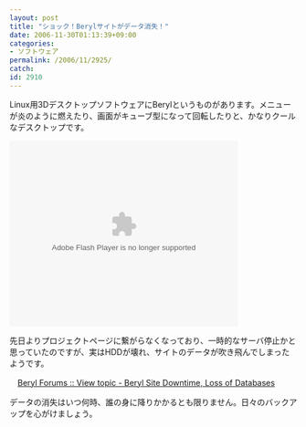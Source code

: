 ```yaml
---
layout: post
title: "ショック！Berylサイトがデータ消失！"
date: 2006-11-30T01:13:39+09:00
categories:
- ソフトウェア
permalink: /2006/11/2925/
catch: 
id: 2910
---
```

Linux用3DデスクトップソフトウェアにBerylというものがあります。メニューが炎のように燃えたり、画面がキューブ型になって回転したりと、かなりクールなデスクトップです。

 

<embed id="VideoPlayback" style="width: 400px; height: 326px" src="http://video.google.com/googleplayer.swf?docId=6345836888710765277&amp;hl=en" type="application/x-shockwave-flash" flashvars=""></embed>

 

先日よりプロジェクトページに繋がらなくなっており、一時的なサーバ停止かと思っていたのですが、実はHDDが壊れ、サイトのデータが吹き飛んでしまったようです。

 

　[Beryl Forums :: View topic - Beryl Site Downtime, Loss of Databases](http://forum.beryl-project.org/viewtopic.php?t=3)

 

データの消失はいつ何時、誰の身に降りかかるとも限りません。日々のバックアップを心がけましょう。

